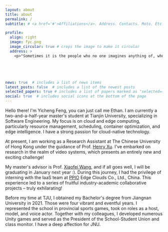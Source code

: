 ```yaml
---
layout: about
title: about
permalink: /
subtitle: # <a href='#'>Affiliations</a>. Address. Contacts. Moto. Etc. <p>The Chinese University of Hong Kong, Shatin Hong Kong SAR, China</p>

profile:
  align: right
  image: fyc.png
  image_circular: true # crops the image to make it circular
  address: >
    <p>"Sometimes it is the people who no one imagines anything of, who do the things no on can imagines." -- Alan Mathison Turing<p>





news: true  # includes a list of news items
latest_posts: false  # includes a list of the newest posts
selected_papers: true # includes a list of papers marked as "selected={true}"
social: true  # includes social icons at the bottom of the page
---
```

<!-- Hi! I am Yicheng Feng, you can call me Ethan. I currently a two-half-year master student at Tianjin University majoring in Software Engineering.
I work on cloud/edge computing, with focus on resource management/scheduling, container optimization, and edge intelligence. I have a very strong interest in cloud-native technology.
最近，我已经开始了关于video system方向的研究，这将会是一个全新的挑战！

现阶段，我正在香港中文大学进行Research Assistant的工作，受Prof. [Henry Xu](https://henryhxu.github.io/)指导.
我的硕士导师是Prof. [Xiaofei Wang](http://www.drxiaofei.wang/), 如果顺利，我会于明年1月毕业:).在此期间，我作为实习生参与了中国边缘云公司[PPIO](https://www.ppio.cn/)的IaaS团队，并且进行了一系列产学合作项目，这令人兴奋！

Prior to TJU, I received my Bachelor's degree from Jiangnan University in 2021. 这是热烈而丰富的4年，我代表学校参与了省运会、担任过主持、模特、配音，和我的伙伴们开发了无数款Unity游戏，还担任了院社联主席与班长。我爱JNU。

我受 Prof. [Xiaofei Wang](http://www.drxiaofei.wang/)指导，

I am advised by Prof. [Elfar Adalsteinsson](https://www.rle.mit.edu/people/directory/elfar-adalsteinsson/) and collaborate closely with Prof. [Polina Golland](https://people.csail.mit.edu/polina/) and Prof. [P. Ellen Grant](https://scholar.google.com/citations?user=W4dqZ7EAAAAJ).

I also did summer internships at Google and Meta, working on automated Ads bidding and large-scale video recommendation systems respectively.

Prior to MIT, I received my Bachelor's degree from Tsinghua University in 2018. I also spent a summer as a research assistant at Stanford, where I was advised by Prof. [John Pauly](https://web.stanford.edu/~pauly/) and Prof. [Greg Zaharchuk](https://profiles.stanford.edu/greg-zaharchuk). -->

Hello there! I'm Yicheng Feng, you can just call me Ethan. I am currently a two-and-a-half-year master's student at Tianjin University, specializing in Software Engineering. My focus is on cloud and edge computing, particularly resource management, scheduling, container optimization, and edge intelligence. I have a strong passion for cloud-native technology.

At present, I am working as a Research Assistant at The Chinese University of Hong Kong under the guidance of Prof. [Henry Xu](https://henryhxu.github.io/). I've embarked on research in the realm of video systems, which presents an entirely new and exciting challenge!

My master's advisor is Prof. [Xiaofei Wang](http://www.drxiaofei.wang/), and if all goes well, I will be graduating in January next year :). During this journey, I had the privilege of interning with the IaaS team at [PPIO](https://www.ppio.cn/) Edge Clouds Co., Ltd., China. This experience led to a series of fruitful industry-academic collaborative projects – truly exhilarating!

Before my time at TJU, I obtained my Bachelor's degree from Jiangnan University in 2021. Those were four vibrant and eventful years. I represented the school in provincial sports games, took on roles as a host, model, and voice actor. Together with my colleagues, I developed numerous Unity games and served as the President of the School-Student Union and class monitor. I have a deep affection for JNU.

<!--
Write your biography here. Tell the world about yourself. Link to your favorite [subreddit](http://reddit.com). You can put a picture in, too. The code is already in, just name your picture `prof_pic.jpg` and put it in the `img/` folder.test

Put your address / P.O. box / other info right below your picture. You can also disable any of these elements by editing `profile` property of the YAML header of your `_pages/about.md`. Edit `_bibliography/papers.bib` and Jekyll will render your [publications page](/al-folio/publications/) automatically.

Link to your social media connections, too. This theme is set up to use [Font Awesome icons](http://fortawesome.github.io/Font-Awesome/) and [Academicons](https://jpswalsh.github.io/academicons/), like the ones below. Add your Facebook, Twitter, LinkedIn, Google Scholar, or just disable all of them.
-->